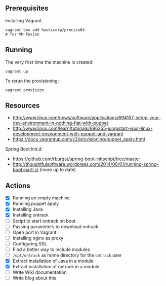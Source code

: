 ## Prerequisites

Installing Vagrant.

	vagrant box add hashicorp/precise64
	# for VM Fusion
	
## Running

The very first time the machine is created:

    vagrant up

To rerun the provisioning:

    vagrant provision

## Resources

* http://www.linux.com/news/software/applications/694157-setup-your-dev-environment-in-nothing-flat-with-puppet
* http://www.linux.com/learn/tutorials/696255-jumpstart-your-linux-development-environment-with-puppet-and-vagrant
* https://docs.vagrantup.com/v2/provisioning/puppet_apply.html

Spring Boot init.d:

* https://github.com/rburgst/spring-boot-initscript/tree/master
* http://thoughtfulsoftware.wordpress.com/2014/06/01/running-spring-boot-part-ii/ (more up to date)

## Actions

* [x] Running an empty machine
* [x] Running puppet apply
* [x] Installing Java
* [x] Installing ontrack
* [ ] Script to start ontrack on boot
* [ ] Passing parameters to download ontrack
* [ ] Open port in Vagrant
* [ ] Installing nginx as proxy
* [ ] Configuring SSL
* [ ] Find a better way to include modules
* [ ] `/opt/ontrack` as home directory for the `ontrack` user
* [x] Extract installation of Java in a module
* [x] Extract installation of ontrack in a module
* [ ] Write Wiki documentation
* [ ] Write blog about this
